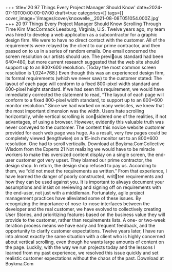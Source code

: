 +++
title='20 97 Things Every Project Manager Should Know'
date=2024-07-10T00:00:00-07:00
draft=true
categories=[]
tags=[]
cover_image='/images/cover/knoxwelle__2021-08-08T051054.000Z.jpg'
+++
20 97 Things Every Project Manager Should Know
Scrolling 
Through Time
Kim MacCormack
Leesburg, Virginia, U.S.
Twelve years ago, my team was hired to develop a web application as a 
subcontractor for a graphic design firm. We were to have no direct contact 
with the customer. All of the requirements were relayed by the client to our 
prime contractor, and then passed on to us in a series of random emails.
One email concerned the screen resolution our artists should use. The previous standard had been 640×480, but more current research suggested that the 
web site should support up to an 800×600 resolution. (Today the most common 
screen resolution is 1,024×768.) Even though this was an experienced design 
firm, its formal requirements (which we never saw) to the customer stated:
The layout of each page will conform to a fixed 800-pixel width standard and 
600-pixel height standard.
If we had seen this requirement, we would have immediately corrected the 
statement to read, “The layout of each page will conform to a fixed 800-pixel 
width standard, to support up to an 800×600 monitor resolution.” Since we 
had worked on many websites, we knew that the most important dimension 
was the width. Users hate scrolling horizontally, while vertical scrolling is considered one of the realities, if not advantages, of using a browser. However, 
evidently this valuable truth was never conveyed to the customer.
The content this novice website customer provided for each web page was 
huge. As a result, very few pages could be completely viewed (lengthwise) on 
a 15-inch monitor set to an 800×600 resolution. One had to scroll vertically. 
Download at Boykma.ComCollective Wisdom from the Experts 21
Not realizing we would have to be miracle workers to make this oversized 
content display on a single screen, the end-user customer got very upset. They 
blamed our prime contractor, the design shop. In return, the design shop 
refused to pay us. According to them, we “did not meet the requirements as 
written.”
From that experience, I have learned the danger of poorly constructed, written requirements and how they can be used against you. It is important to 
always document your assumptions and insist on reviewing and signing off on 
requirements with the end-user, not just with a middleman.
Fortunately, agile project management practices have alleviated some of these 
issues. By recognizing the importance of nose-to-nose interfaces between the 
developer and the real customer, we have evolved to collectively creating User 
Stories, and prioritizing features based on the business value they will provide 
to the customer, rather than requirements lists. A one- or two-week iteration 
process means we have early and frequent feedback, and the opportunity to 
clarify customer expectations.
Twelve years later, I have run into almost exactly the same situation with a 
client who is highly concerned about vertical scrolling, even though he wants 
large amounts of content on the page. Luckily, with the way we run projects 
today and the lessons I learned from my past experience, we resolved this issue 
quickly and set realistic customer expectations without the chaos of the past.
Download at Boykma.Com